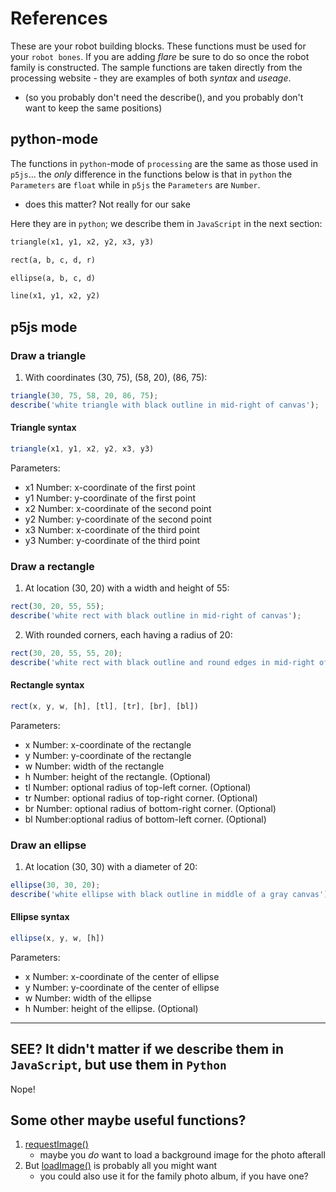 # References

These are your robot building blocks. These functions must be used for your `robot bones`.
If you are adding _flare_ be sure to do so once the robot family is constructed.
The sample functions are taken directly from the processing website - they are examples of both _syntax_ and _useage_.

- (so you probably don't need the describe(), and you probably don't want to keep the same positions)

## python-mode

The functions in `python`-mode of `processing` are the same as those used in `p5js`... the _only_ difference in the functions below is that in `python` the `Parameters` are `float` while in `p5js` the `Parameters` are `Number`.

- does this matter? Not really for our sake

Here they are in `python`; we describe them in `JavaScript` in the next section:

```Python
triangle(x1, y1, x2, y2, x3, y3)
```

```Python
rect(a, b, c, d, r)
```

```Python
ellipse(a, b, c, d)
```

```Python
line(x1, y1, x2, y2)
```

## p5js mode

### Draw a triangle

1. With coordinates (30, 75), (58, 20), (86, 75):

```JavaScript
triangle(30, 75, 58, 20, 86, 75);
describe('white triangle with black outline in mid-right of canvas');
```

#### Triangle syntax

```JavaScript
triangle(x1, y1, x2, y2, x3, y3)
```

Parameters:

- x1 Number: x-coordinate of the first point
- y1 Number: y-coordinate of the first point
- x2 Number: x-coordinate of the second point
- y2 Number: y-coordinate of the second point
- x3 Number: x-coordinate of the third point
- y3 Number: y-coordinate of the third point

### Draw a rectangle

1. At location (30, 20) with a width and height of 55:

```JavaScript
rect(30, 20, 55, 55);
describe('white rect with black outline in mid-right of canvas');
```

2. With rounded corners, each having a radius of 20:

```JavaScript
rect(30, 20, 55, 55, 20);
describe('white rect with black outline and round edges in mid-right of canvas');
```

#### Rectangle syntax

```JavaScript
rect(x, y, w, [h], [tl], [tr], [br], [bl])
```

Parameters:

- x Number: x-coordinate of the rectangle
- y Number: y-coordinate of the rectangle
- w Number: width of the rectangle
- h Number: height of the rectangle. (Optional)
- tl Number: optional radius of top-left corner. (Optional)
- tr Number: optional radius of top-right corner. (Optional)
- br Number: optional radius of bottom-right corner. (Optional)
- bl Number:optional radius of bottom-left corner. (Optional)

### Draw an ellipse

1. At location (30, 30) with a diameter of 20:

```JavaScript
ellipse(30, 30, 20);
describe('white ellipse with black outline in middle of a gray canvas');
```

#### Ellipse syntax

```JavaScript
ellipse(x, y, w, [h])
```

Parameters:

- x Number: x-coordinate of the center of ellipse
- y Number: y-coordinate of the center of ellipse
- w Number: width of the ellipse
- h Number: height of the ellipse. (Optional)

---

## SEE? It didn't matter if we describe them in `JavaScript`, but use them in `Python`

Nope!

## Some other maybe useful functions?

1. [requestImage()](https://py.processing.org/reference/requestImage.html)
   - maybe you _do_ want to load a background image for the photo afterall
2. But [loadImage()](https://py.processing.org/reference/loadImage.html) is probably all you might want
   - you could also use it for the family photo album, if you have one?
